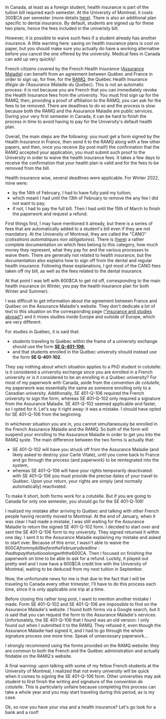 <!--
.. title: 006 - Health Insurance from France to Canada
.. slug: 006
.. date: 2022-07-28 11:52:15 UTC-04:00
.. tags: health insurance, tuition
.. category: paperworking
.. link: 
.. description: 
.. type: text
-->

In Canada, at least as a foreign student, health insurance is part of the tuition bill required each semester. At the University of Montreal, it costs 300$CA per semester (more details [here](http://www.bei.umontreal.ca/bei/ass_couverture.htm)). There is also an additional plan specific to dental insurance. By default, students are signed up for these two plans, hence the fees included in the univeristy bill. 

However, it is possible to waive such fees if a student already has another insurance. A little warning here: saving on health insurance plans is cool on paper, but you should make sure you actually do have a working alternative before you cancel the one offered by the university. Medical fees in Canada can add up very quickly!

French citizens covered by the French Health Insurance ([Assurance Maladie](https://www.ameli.fr/paris/assure)) can benefit from an agreement between Québec and France in order to sign up, for free, for the [RAMQ](https://www.ramq.gouv.qc.ca/fr), the Québec Health Insurance (*Régie de l'Assurance Maladie du Québec*). This is not an automatic process: it is not because you are French that you can immediately revoke the Health Insurance fees from the university. You must first sign up for the RAMQ, then, providing a proof of affiliation to the RAMQ, you can ask for the fees to be removed. There are deadlines to do so and the process is slow because both the RAMQ and the Assurance Maladie are public services. During your very first semester in Canada, it can be hard to finish the process in time to avoid having to pay for the University's default health plan.

Overall, the main steps are the following: you must get a form signed by the Health Insurance in France, then send it to the RAMQ along with a few other papers, and then, once you receive (by post mail!) the confirmation that the RAMQ accepted your application, you must submit such proof to the University in order to waive the health insurance fees. It takes a few days to receive the confirmation that your health plan is valid and for the fees to be removed from the bill.  

Health insurance wise, several deadlines were applicable. For Winter 2022, mine were:

- by the 14th of February, I had to have fully paid my tuition;
- which meant I had until the 13th of February to remove the any fee I did not want to pay;
- if not, I had to pay the full bill. Then I had until the 15th of March to finish the paperwork and request a refund.

First things first, I may have mentioned it already, but there is a series of fees that are automatically added to a student's bill even if they are not mandatory. At the University of Montreal, they are called the "CANO" (*cotisations automatiques non obligatoires*). There is ([here](https://ombudsman.umontreal.ca/foire-aux-questions/faq/news/detail/News/comment-me-desister-des-assurances-ou-dautres-frais-non-obligatoires/)) a rather complete documentation on which fees belong to this category, how much money they represent, what they pay for and the various processes to waive them. There are generally not related to health insurance, but the documentation also explains how to sign off from the dental and regular health insurance. Following these explanations, I got most of the CANO fees taken off my bill, as well as the fees related to the dental insurance.  

At that point I was left with 600$CA to get rid off, corresponding to the main health insurance (in Winter, you pay the health insurance plan for both Winter and Summer).  

I was difficult to get information about the agreement between France and Québec on the Assurance Maladie's website. They don't dedicate a lot of text to this situation on the corresponding page (["insurance and studies abroad"](https://www.ameli.fr/paris/assure/droits-demarches/europe-international/protection-sociale-etranger/etudes-etranger)) and it mixes studies inside Europe and outside of Europe, which are very different.  

For studies in Québec, it is said that:

- students traveling to Québec within the frame of a university exchange should use the form [**SE Q-401-106**](https://www.ramq.gouv.qc.ca/fr/media/2516);
- and that students enrolled in the Québec university should instead use the form **SE Q-401-102**.

They say nothing about which situation applies to a PhD student in cotutelle: is it considered a university exchange since you are enrolled in a French university or is it considered to be an enrolling in a Québec university? For most of my paperwork with Canada, aside from the *convention de cotutelle*, my paperwork was essentially the same as someone enrolling only to a Canadian university. Additionally, SE 401-Q-106 required the French university to sign the form, whereas SE 401-Q-102 only required a signature from the Assurance Maladie. SE 401-Q-102 seemed applicable and faster, so I opted for it. Let's say it right away: it was a mistake. I should have opted for SE 401-Q-106 from the beginning.  

In whichever situation you are in, you cannot simultaneously be enrolled in the French Assurance Maladie and the RAMQ. So both of the form will suspend your enrolling to the Assurance Maladie in order to get you into the RAMQ syste. The main difference between the two forms is actually that:

- SE 401-Q-102 will have you struck off from the Assurance Maladie (and likely asked to destroy your Carte Vitale), until you come back to France and go through the process (and paperwork) to be reintegrated into the system,
- whereas SE 401-Q-106 will have your rights temporarily deactivated: with SE 401-Q-106 you must provide the precise dates of your travel to Québec. Upon your return, your rights are simply (and normally automatically) reactivated.  

To make it short, both forms work for a cotutelle. But if you are going to Canada for only one semester, you should go for the SE 401-Q-106!

I realized my mistake after arriving to Québec and talking with other French people having recently moved to Montreal. At the end of January, when it was clear I had made a mistake, I was still waiting for the Assurance Maladie to return the signed SE 401-Q-102 form. I decided to start over and sent the SE 401-Q-106 form to my university. They signed returned it within one day. I sent it to the Assurance Maladie explaining my mistake and asked to start over. Because of this error, I wasn't able to waive the 600$CA from my bill before the February deadline: I had to pay the tuition along with the 600$CA. Then I focused on finishing the paperwork on time to be able to ask for a refund. Luckily, it played out pretty well and I now have a 600$CA credit line with the University of Montreal, waiting to be deduced from my next tuition in September.  

Now, the unfortunate news for me is that due to the fact that I will be traveling to Canada every other trimester, I'll have to do this process each time, since it is only applicable one trip at a time.  

Before closing this rather long post, I want to mention another mistake I made. Form SE 401-Q-102 and SE 401-Q-106 are impossible to find on the Assurance Maladie's website. I found both forms via a Google search, but it is said that you can request the form to the Assurance Maladie's services. Unfortunately, the SE 401-Q-106 that I found was an old version: I only found out when I submitted it to the RAMQ. They refused it, even though the Assurance Maladie had signed it, and I had to go through the whole signature process one more time. Speak of unnecessary paperwork... 

I strongly recommend using the forms provided on the RAMQ website: they are common to both the French and the Québec administration and actually findable on the RAMQ's website.  
 
A final warning: upon talking with some of my fellow French students at the University of Montreal, I realized that not every university will be quick when it comes to signing the SE 401-Q-106 form. Other universities may ask student to first finish the writing and signature of the *convention de cotutelle*. This is particularly unfaire because completing this process can take a whole year and you may start traveling during this period, as is my case.

Ok, so now you have your visa and a health insurance? Let's go look for a bank and a roof!